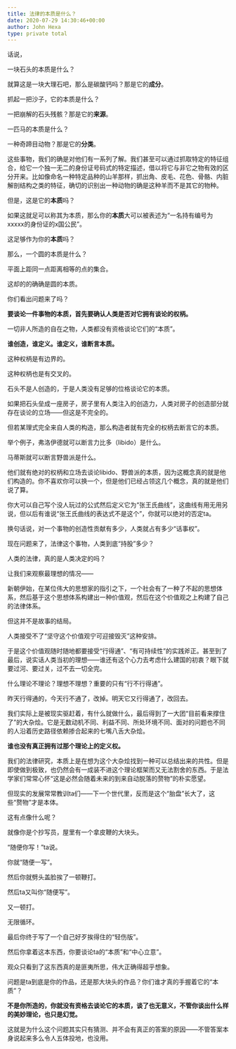 ```yaml
---
title: 法律的本质是什么？
date: 2020-07-29 14:30:46+00:00
author: John Hexa
type: private total
---
```

话说，

一块石头的本质是什么？

就算这是一块大理石吧，那么是碳酸钙吗？那是它的**成分**。

  


抓起一把沙子，它的本质是什么？

一把崩解的石头残骸？那是它的**来源**。

  


一匹马的本质是什么？

一种奇蹄目动物？那是它的**分类**。

  


这些事物，我们的确是对他们有一系列了解。我们甚至可以通过抓取特定的特征组合，给它一个独一无二的身份证号码式的特定描述，借以将它与非它之物有效的区分开来。比如像命名一种特定品种的山羊那样，抓出角、皮毛、花色、骨骼、内脏解剖结构之类的特征，确切的识别出一种动物的确是这种羊而不是其它的物种。

  


但是，这是它的**本质**吗？

如果这就足可以称其为本质，那么你的**本质**大可以被表述为“一名持有编号为xxxxx的身份证的x国公民”。

这足够作为你的**本质**吗？

  


那么，一个圆的本质是什么？

平面上距同一点距离相等的点的集合。

这却的的确确是圆的本质。

  


你们看出问题来了吗？

**要谈论一件事物的本质，首先要确认人类是否对它拥有谈论的权柄。**

一切非人所造的自在之物，人类都没有资格谈论它们的“本质”。

**谁创造，谁定义。谁定义，谁断言本质。**

这种权柄是有边界的。

这种权柄也是有交叉的。

石头不是人创造的，于是人类没有足够的位格谈论它的本质。

如果把石头垒成一座房子，房子里有人类注入的创造力，人类对房子的创造部分就存在谈论的立场——但这是不完全的。

但若某理式完全来自人类的构造，那么构造者就有完全的权柄去断言它的本质。

举个例子，弗洛伊德就可以断言力比多（libido）是什么。

马蒂斯就可以断言野兽派是什么。

他们就有绝对的权柄和立场去谈论libido、野兽派的本质，因为这概念真的就是他们构造的。你不喜欢你可以换一个，但是他们已经占领这几个概念，真的就是他们说了算。

你大可以自己写个没人玩过的公式然后定义它为“张王氏曲线”，这曲线有用无用另说，但以后有谁说“张王氏曲线的表达式不是这个”，你就可以绝对的否定ta。

换句话说，对一个事物的创造性贡献有多少，人类就占有多少“话事权”。

现在问题来了，法律这个事物，人类到底“持股”多少？

人类的法律，真的是人类决定的吗？

让我们来观察最理想的情况——

新朝伊始，在某位伟大的思想家的指引之下，一个社会有了一种了不起的思想体系，然后基于这个思想体系构建出一种价值观，然后在这个价值观之上构建了自己的法律体系。

但这并不是故事的结局。

人类接受不了“坚守这个价值观宁可迎接毁灭”这种安排。

于是这个价值观随时随地都要接受“行得通”、“有可持续性”的实践斧正。甚至到了最后，说实话人类当初的理想——谁还有这个心力去考虑什么建国的初衷？眼下就要过河、要过关，过不去一切全完。

什么理论不理论？理想不理想？重要的只有“行不行得通”。

昨天行得通的，今天行不通了，改掉。明天它又行得通了，改回去。

我们实际上是被现实驱赶着，有什么就做什么，最后得到了一大团“目前看来撑住了”的大杂烩。它是无数动机不同、利益不同、所处环境不同、面对的问题也不同的人沿着历史路径依赖掺合起来的七嘴八舌大杂烩。

**谁也没有真正拥有过那个理论上的定义权。**

我们的法律研究，本质上是在想为这个大杂烩找到一种可以总结出来的共性。但是即使做到极致，也仍然会有一成装不进这个理论框架而又无法割舍的东西。于是法学家们常常心怀“这是必然会随着未来的到来自动脱落的赘物”的朴实愿望。

但现实的发展常常教训ta们——下一个世代里，反而是这个“胎盘”长大了，这些“赘物”才是本体。

这有点像什么呢？

就像你是个抄写员，屋里有一个拿皮鞭的大块头。

“随便你写！”ta说。

你就“随便一写”。

然后你就劈头盖脸挨了一顿鞭打。

然后ta又叫你“随便写”。

又一顿打。

无限循环。

最后你终于写了一个自己好歹挨得住的“轻伤版”。

然后你拿着这本东西，你要谈论ta的“本质”和“中心立意”。

观众只看到了这东西真的是匪夷所思，伟大正确得超乎想象。

问题是ta到底是你的作品，还是那大块头的作品？你们谁才真的手握着它的“本质”？

**不是你所造的，你就没有资格去谈论它的本质，谈了也无意义，不管你谈出什么样的美妙理论，也只是幻觉。**

这就是为什么这个问题其实只有猜测、并不会有真正的答案的原因——不管答案本身说起来多么令人五体投地，也没用。


